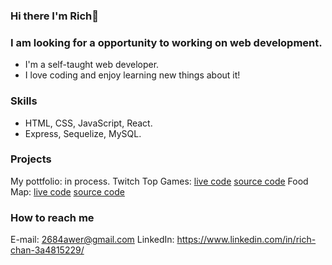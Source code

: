 ### Hi there I'm Rich👋
### I am looking for a opportunity to working on web development.  
* I'm a self-taught web developer. 
* I love coding and enjoy learning new things about it!

### Skills
* HTML, CSS, JavaScript, React.
* Express, Sequelize, MySQL.

### Projects
My pottfolio: in process.
Twitch Top Games: [live code]( https://rich2020s.github.io/twitch-top-games/public/) [source code](https://github.com/rich2020s/twitch-top-games)
Food Map: [live code](https://api.outshaker.tw/#/home) [source code](https://github.com/chachachater/foodmap)

### How to reach me
E-mail: 2684awer@gmail.com
LinkedIn: https://www.linkedin.com/in/rich-chan-3a4815229/
<!--
**rich2020s/rich2020s** is a ✨ _special_ ✨ repository because its `README.md` (this file) appears on your GitHub profile.  

Here are some ideas to get you started:

- 🔭 I’m currently working on ...
- 🌱 I’m currently learning ...
- 👯 I’m looking to collaborate on ...
- 🤔 I’m looking for help with ...
- 💬 Ask me about ...
- 📫 How to reach me: ...
- 😄 Pronouns: ...
- ⚡ Fun fact: ...
-->
